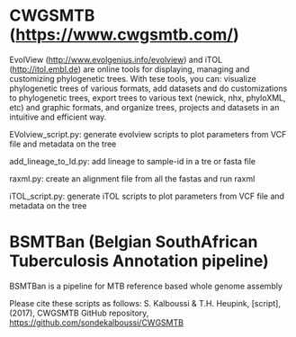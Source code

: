 # CWGSMTB (https://www.cwgsmtb.com/)

EvolView (http://www.evolgenius.info/evolview) and iTOL (http://itol.embl.de) are online tools for displaying, managing and customizing phylogenetic trees.
With tese tools, you can:
visualize phylogenetic trees of various formats, add datasets and do customizations to phylogenetic trees, export trees to various text (newick, nhx, phyloXML, etc) and graphic formats, and organize trees, projects and datasets in an intuitive and efficient way.

EVolview_script.py: generate evolview scripts to plot parameters from VCF file and metadata on the tree

add_lineage_to_Id.py: add lineage to sample-id in a tre or fasta file

raxml.py: create an alignment file from all the fastas and run raxml

iTOL_script.py: generate iTOL scripts to plot parameters from VCF file and metadata on the tree


# BSMTBan (Belgian SouthAfrican Tuberculosis Annotation pipeline)

BSMTBan is a pipeline for MTB reference based whole genome assembly



Please cite these scripts as follows:
S. Kalboussi & T.H. Heupink, [script], (2017), CWGSMTB GitHub repository, https://github.com/sondekalboussi/CWGSMTB

